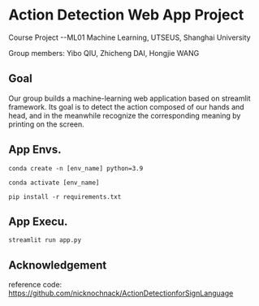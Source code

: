 # Action Detection Web App Project

Course Project  --ML01 Machine Learning, UTSEUS, Shanghai University

Group members: Yibo QIU, Zhicheng DAI, Hongjie WANG

## Goal
Our group builds a machine-learning web application based on streamlit framework. 
Its goal is to detect the action composed of our hands and head, 
and in the meanwhile recognize the corresponding meaning by printing on the screen.


## App Envs.
```conda create -n [env_name] python=3.9```

```conda activate [env_name]```

```pip install -r requirements.txt```

## App Execu.
```streamlit run app.py```

## Acknowledgement
reference code: https://github.com/nicknochnack/ActionDetectionforSignLanguage
